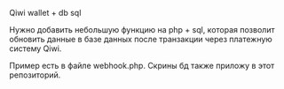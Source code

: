 Qiwi wallet + db sql

Нужно добавить небольшую функцию на php + sql, которая позволит обновить данные в базе данных после транзакции через платежную систему Qiwi.

Пример есть в файле webhook.php.
Скрины бд также приложу в этот репозиторий.
